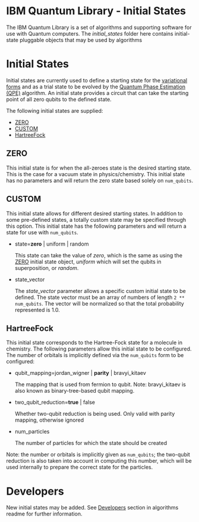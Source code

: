 # IBM Quantum Library - Initial States

The IBM Quantum Library is a set of algorithms and supporting software for use with Quantum computers. The
*initial_states* folder here contains initial-state pluggable objects that may be used by algorithms

# Initial States

Initial states are currently used to define a starting state for the [variational forms](../variational_forms) and
as a trial state to be evolved by the [Quantum Phase Estimation (QPE)](../../../algorithms#qpe) algorithm. An initial
state provides a circuit that can take the starting point of all zero qubits to the defined state.  

The following initial states are supplied:

* [ZERO](#zero)
* [CUSTOM](#custom)
* [HartreeFock](#hartreefock)


## ZERO

This initial state is for when the all-zeroes state is the desired starting state. This is the case for a vacuum state in
physics/chemistry. This initial state has no parameters and will return the zero state based solely on
`num_qubits`.


## CUSTOM

This initial state allows for different desired starting states. In addition to some pre-defined states, a totally 
custom state may be specified through this option. This initial state has the following parameters and will return a state for use with
`num_qubits`.

* state=**zero** | uniform | random

  This state can take the value of *zero*, which is the same as using the [ZERO](#zero) initial state object, *uniform* which will set the qubits in superposition, or *random*.

* state_vector

  The *state_vector* parameter allows a specific custom initial state to be defined. The state vector must be an
  array of numbers of length `2 ** num_qubits`. The vector will be normalized so that the total probability represented
  is 1.0.


## HartreeFock

This initial state corresponds to the Hartree-Fock state for a molecule in chemistry. The following parameters allow
this initial state to be configured. The number of orbitals is implicitly defined via the `num_qubits`
form to be configured:

* qubit_mapping=jordan_wigner | **parity** | bravyi_kitaev

  The mapping that is used from fermion to qubit. Note: bravyi_kitaev is also known as binary-tree-based qubit mapping. 

* two_qubit_reduction=**true** | false

  Whether two-qubit reduction is being used. Only valid with parity mapping, otherwise ignored
  
* num_particles

  The number of particles for which the state should be created 

Note: the number or orbitals is implicitly given as `num_qubits`; the two-qubit reduction is also taken into
account in computing this number, which will be used internally to prepare the correct state for the particles. 

# Developers

New initial states may be added. See [Developers](../../../algorithms#developers) section in algorithms readme
for further information.
